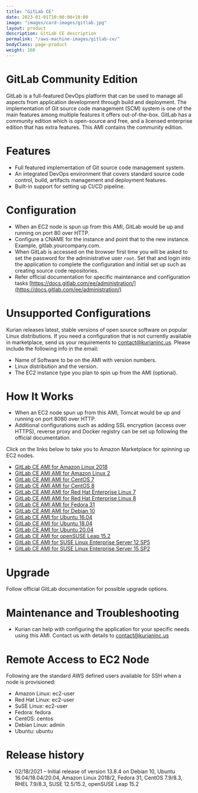 ```yaml
---
title: "GitLab CE"
date: 2023-01-01T10:00:00+10:00
image: "images/card-images/gitlab.jpg"
layout: product
description: GitLab CE description
permalink: "/aws-machine-images/gitlab-ce/"
bodyClass: page-product
weight: 160
---
```


GitLab Community Edition
========================

GitLab is a full-featured DevOps platform that can be used to manage all aspects from application development through build and deployment. The implementation of Git source code management (SCM) system is one of the main features among multiple features it offers out-of-the-box. GitLab has a community edition which is open-source and free, and a licensed enterprise edition that has extra features. This AMI contains the community edition.

[](https://github.com/kurianinc/ami-pub/wiki/GitLab-CE#features)Features
========================================================================

*   Full featured implementation of Git source code management system.
*   An integrated DevOps environment that covers standard source code control, build, artifacts management and deployment features.
*   Built-in support for setting up CI/CD pipeline.

[](https://github.com/kurianinc/ami-pub/wiki/GitLab-CE#configuration)Configuration
==================================================================================

*   When an EC2 node is spun up from this AMI, GitLab would be up and running on port 80 over HTTP.
*   Configure a CNAME for the instance and point that to the new instance. Example, gitlab.yourcompany.com.
*   When GitLab is accessed on the browser first time you will be asked to set the password for the administrative user `root`. Set that and login into the application to complete the configuration and initial set up such as creating source code repositories.
*   Refer official documentation for specific maintenance and configuration tasks [https://docs.gitlab.com/ee/administration/](https://docs.gitlab.com/ee/administration/)

[](https://github.com/kurianinc/ami-pub/wiki/GitLab-CE#unsupported-configurations)Unsupported Configurations
============================================================================================================

Kurian releases latest, stable versions of open source software on popular Linux distributions. If you need a configuration that is not currently available in marketplace, send us your requirements to [contact@kurianinc.us](mailto:contact@kurianinc.us). Please include the following info in the email:

*   Name of Software to be on the AMI with version numbers.
*   Linux distribution and the version.
*   The EC2 instance type you plan to spin up from the AMI (optional).

[](https://github.com/kurianinc/ami-pub/wiki/GitLab-CE#how-it-works)How It Works
================================================================================

*   When an EC2 node spun up from this AMI, Tomcat would be up and running on port 8080 over HTTP.
*   Additional configurations such as adding SSL encryption (access over HTTPS), reverse proxy and Docker registry can be set up following the official documentation.

Click on the links below to take you to Amazon Marketplace for spinning up EC2 nodes.

*   [GitLab CE AMI for Amazon Linux 2018](https://aws.amazon.com/marketplace/pp/prodview-m746lne7zhrqk?sr=0-11&ref_=beagle&applicationId=AWSMPContessa)
*   [GitLab CE AMI AMI for Amazon Linux 2](https://aws.amazon.com/marketplace/pp/prodview-aqihm6gvq7vty?sr=0-10&ref_=beagle&applicationId=AWSMPContessa)
*   [GitLab CE AMI AMI for CentOS 7](https://aws.amazon.com/marketplace/pp/prodview-72obtmcs2qhug?sr=0-2&ref_=beagle&applicationId=AWSMPContessa)
*   [GitLab CE AMI AMI for CentOS 8](https://aws.amazon.com/marketplace/pp/prodview-cq6uby2ochism?sr=0-4&ref_=beagle&applicationId=AWSMPContessa)
*   [GitLab CE AMI AMI for Red Hat Enterprise Linux 7](https://aws.amazon.com/marketplace/pp/prodview-m254pku4pu3lq?sr=0-13&ref_=beagle&applicationId=AWSMPContessa)
*   [GitLab CE AMI AMI for Red Hat Enterprise Linux 8](https://aws.amazon.com/marketplace/pp/prodview-yjx4dlhicuhdk?sr=0-12&ref_=beagle&applicationId=AWSMPContessa)
*   [GitLab CE AMI AMI for Fedora 31](https://aws.amazon.com/marketplace/pp/prodview-jgfqdyim5jhyc?sr=0-5&ref_=beagle&applicationId=AWSMPContessa)
*   [GitLab CE AMI AMI for Debian 10](https://aws.amazon.com/marketplace/pp/prodview-t4pdmys3xr3aa?sr=0-9&ref_=beagle&applicationId=AWSMPContessa)
*   [GitLab CE AMI for Ubuntu 16.04](https://aws.amazon.com/marketplace/pp/prodview-46e6llajyvmz2?sr=0-1&ref_=beagle&applicationId=AWSMPContessa)
*   [GitLab CE AMI for Ubuntu 18.04](https://aws.amazon.com/marketplace/pp/prodview-jlr6htvnw4fv4?sr=0-2&ref_=beagle&applicationId=AWSMPContessa)
*   [GitLab CE AMI for Ubuntu 20.04](https://aws.amazon.com/marketplace/pp/prodview-v2bgawmu4hyqs?sr=0-1&ref_=beagle&applicationId=AWSMPContessa)
*   [GitLab CE AMI for openSUSE Leap 15.2](https://github.com/kurianinc/ami-pub/wiki/GitLab-CE)
*   [GitLab CE AMI for SUSE Linux Enterprise Server 12 SP5](https://aws.amazon.com/marketplace/pp/B08X4QZ6LP)
*   [GitLab CE AMI for SUSE Linux Enterprise Server 15 SP2](https://aws.amazon.com/marketplace/pp/prodview-6ndrzhw74btwo?sr=0-8&ref_=beagle&applicationId=AWSMPContessa)

[](https://github.com/kurianinc/ami-pub/wiki/GitLab-CE#upgrade)Upgrade
======================================================================

Follow official GitLab documentation for possible upgrade options.

[](https://github.com/kurianinc/ami-pub/wiki/GitLab-CE#maintenance-and-troubleshooting)Maintenance and Troubleshooting
======================================================================================================================

*   Kurian can help with configuring the application for your specific needs using this AMI. Contact us with details to [contact@kurianinc.us](mailto:contact@kurianinc.us)

[](https://github.com/kurianinc/ami-pub/wiki/GitLab-CE#remote-access-to-ec2-node)Remote Access to EC2 Node
==========================================================================================================

Following are the standard AWS defined users available for SSH when a node is provisioned:

*   Amazon Linux: ec2-user
*   Red Hat Linux: ec2-user
*   SuSE Linux: ec2-user
*   Fedora: fedora
*   CentOS: centos
*   Debian Linux: admin
*   Ubuntu: ubuntu

[](https://github.com/kurianinc/ami-pub/wiki/GitLab-CE#release-history)Release history
======================================================================================

*   02/18/2021 – Initial release of version 13.8.4 on Debian 10, Ubuntu 16.04/18.04/20.04, Amazon Linux 2018/2, Fedora 31, CentOS 7.9/8.3, RHEL 7.9/8.3, SUSE 12.5/15.2, openSUSE Leap 15.2
